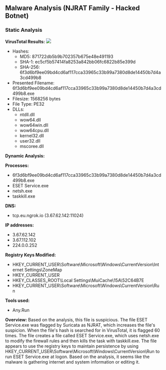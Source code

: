 ## Malware Analysis (NJRAT Family - Hacked Botnet)

### Static Analysis

**VirusTotal Results:**
<img src="https://i.imgur.com/YVNOZIz.png">
- Hashes:
  - MD5: 871722db5b9b702357b675e48e491193
  - SHA-1: ec5cf5b57414fa8253a842bb06fc6822b85e399d
  - SHA-256: 6f3d6bf9ee09bd4cd6af117cca33965c33b99a7380d8de14450b7d4a3cd499b8
- Presented Filename: 6f3d6bf9ee09bd4cd6af117cca33965c33b99a7380d8de14450b7d4a3cd499b8.exe
- Filesize: 1568256 bytes
- File Type: PE32
- DLLs:
  - ntdll.dll
  - wow64.dll
  - wow64win.dll
  - wow64cpu.dll
  - kernel32.dll
  - user32.dll
  - mscoree.dll

**Dynamic Analysis:**

**Processes:**
- 6f3d6bf9ee09bd4cd6af117cca33965c33b99a7380d8de14450b7d4a3cd499b8.exe
- ESET Service.exe
- netsh.exe
- taskkill.exe

**DNS:**
- tcp.eu.ngrok.io (3.67.62.142:11024)

**IP addresses:**
- 3.67.62.142
- 3.67.112.102
- 224.0.0.252

**Registry Keys Modified:**
- HKEY_CURRENT_USER\Software\Microsoft\Windows\CurrentVersion\Internet Settings\ZoneMap
- HKEY_CURRENT_USER
- HKEY_CLASSES_ROOT\Local Settings\MuiCache\15A\52C64B7E
- HKEY_CURRENT_USER\Software\Microsoft\Windows\CurrentVersion\Run

**Tools used:**
- Any.Run

**Overview:**
Based on the analysis, this file is suspicious. The file ESET Service.exe was flagged by Suricata as NJRAT, which increases the file's suspicion. When the file's hash is searched for in VirusTotal, it is flagged 60 times. The file creates a file called ESET Service.exe, which uses netsh.exe to modify the firewall rules and then kills the task with taskkill.exe. The file appears to use the registry keys to maintain persistence by using HKEY_CURRENT_USER\Software\Microsoft\Windows\CurrentVersion\Run to run ESET Service.exe at logon. Based on the analysis, it seems like the malware is gathering internet and system information or editing it.
